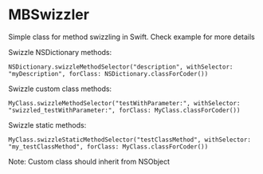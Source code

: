MBSwizzler
==========

Simple class for method swizzling in Swift. Check example for more details

Swizzle NSDictionary methods:
```
NSDictionary.swizzleMethodSelector("description", withSelector: "myDescription", forClass: NSDictionary.classForCoder())
```

Swizzle custom class methods:
```
MyClass.swizzleMethodSelector("testWithParameter:", withSelector: "swizzled_testWithParameter:", forClass: MyClass.classForCoder())
```

Swizzle static methods:
```
MyClass.swizzleStaticMethodSelector("testClassMethod", withSelector: "my_testClassMethod", forClass: MyClass.classForCoder())
```

Note: Custom class should inherit from NSObject
